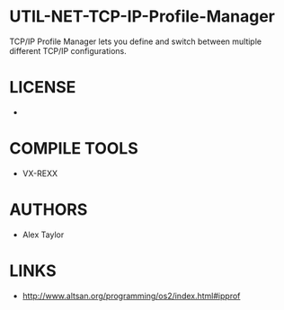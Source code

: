 UTIL-NET-TCP-IP-Profile-Manager
===============================

TCP/IP Profile Manager lets you define and switch between multiple different TCP/IP configurations.

LICENSE
===============
- 

COMPILE TOOLS
===============
* VX-REXX

AUTHORS
===============
* Alex Taylor

LINKS
===============
* http://www.altsan.org/programming/os2/index.html#ipprof





